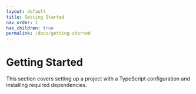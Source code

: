 ```yaml
---
layout: default
title: Getting Started
nav_order: 1
has_children: true
permalink: /docs/getting-started
---
```


# Getting Started

This section covers setting up a project with a TypeScript configuration and
installing required dependencies.

